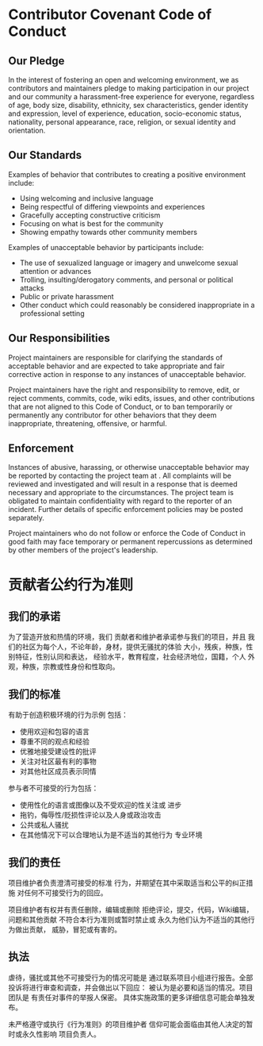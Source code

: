 # Contributor Covenant Code of Conduct

## Our Pledge

In the interest of fostering an open and welcoming environment, we as
contributors and maintainers pledge to making participation in our project and
our community a harassment-free experience for everyone, regardless of age, body
size, disability, ethnicity, sex characteristics, gender identity and expression,
level of experience, education, socio-economic status, nationality, personal
appearance, race, religion, or sexual identity and orientation.

## Our Standards

Examples of behavior that contributes to creating a positive environment
include:

* Using welcoming and inclusive language
* Being respectful of differing viewpoints and experiences
* Gracefully accepting constructive criticism
* Focusing on what is best for the community
* Showing empathy towards other community members

Examples of unacceptable behavior by participants include:

* The use of sexualized language or imagery and unwelcome sexual attention or
 advances
* Trolling, insulting/derogatory comments, and personal or political attacks
* Public or private harassment
* Other conduct which could reasonably be considered inappropriate in a
 professional setting

## Our Responsibilities

Project maintainers are responsible for clarifying the standards of acceptable
behavior and are expected to take appropriate and fair corrective action in
response to any instances of unacceptable behavior.

Project maintainers have the right and responsibility to remove, edit, or
reject comments, commits, code, wiki edits, issues, and other contributions
that are not aligned to this Code of Conduct, or to ban temporarily or
permanently any contributor for other behaviors that they deem inappropriate,
threatening, offensive, or harmful.

## Enforcement

Instances of abusive, harassing, or otherwise unacceptable behavior may be
reported by contacting the project team at . All
complaints will be reviewed and investigated and will result in a response that
is deemed necessary and appropriate to the circumstances. The project team is
obligated to maintain confidentiality with regard to the reporter of an incident.
Further details of specific enforcement policies may be posted separately.

Project maintainers who do not follow or enforce the Code of Conduct in good
faith may face temporary or permanent repercussions as determined by other
members of the project's leadership.

# 贡献者公约行为准则

## 我们的承诺

为了营造开放和热情的环境，我们
贡献者和维护者承诺参与我们的项目，并且
我们的社区为每个人，不论年龄，身材，提供无骚扰的体验
大小，残疾，种族，性别特征，性别认同和表达，
经验水平，教育程度，社会经济地位，国籍，个人
外观，种族，宗教或性身份和性取向。

## 我们的标准

有助于创造积极环境的行为示例
包括：

* 使用欢迎和包容的语言
* 尊重不同的观点和经验
* 优雅地接受建设性的批评
* 关注对社区最有利的事物
* 对其他社区成员表示同情

参与者不可接受的行为包括：

* 使用性化的语言或图像以及不受欢迎的性关注或
 进步
* 拖钓，侮辱性/贬损性评论以及人身或政治攻击
* 公共或私人骚扰
* 在其他情况下可以合理地认为是不适当的其他行为
 专业环境

## 我们的责任

项目维护者负责澄清可接受的标准
行为，并期望在其中采取适当和公平的纠正措施
对任何不可接受行为的回应。

项目维护者有权并有责任删除，编辑或删除
拒绝评论，提交，代码，Wiki编辑，问题和其他贡献
不符合本行为准则或暂时禁止或
永久为他们认为不适当的其他行为做出贡献，
威胁，冒犯或有害的。

## 执法

虐待，骚扰或其他不可接受行为的情况可能是
通过联系项目小组进行报告。全部
投诉将进行审查和调查，并会做出以下回应：
被认为是必要和适当的情况。项目团队是
有责任对事件的举报人保密。
具体实施政策的更多详细信息可能会单独发布。

未严格遵守或执行《行为准则》的项目维护者
信仰可能会面临由其他人决定的暂时或永久性影响
项目负责人。